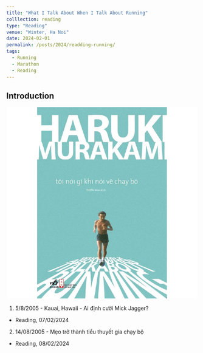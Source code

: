 ```yaml
---
title: "What I Talk About When I Talk About Running"
colllection: reading
type: "Reading"
venue: "Winter, Ha Noi"
date: 2024-02-01
permalink: /posts/2024/readding-running/
tags:
  - Running
  - Marathon
  - Reading
---
```


<head>
    <style type="text/css">
        figure{text-align: center;}
        math{text-align: center;}
    </style>
</head>

## Introduction

<p align="center">
  <img src="/images/reading/toinoigikhinoivechaybo.jpg">
</p>

1. 5/8/2005 - Kauai, Hawaii - Ai định cười Mick Jagger?
+ Reading, 07/02/2024
2. 14/08/2005 - Mẹo trở thành tiểu thuyết gia chạy bộ
+ Reading, 08/02/2024